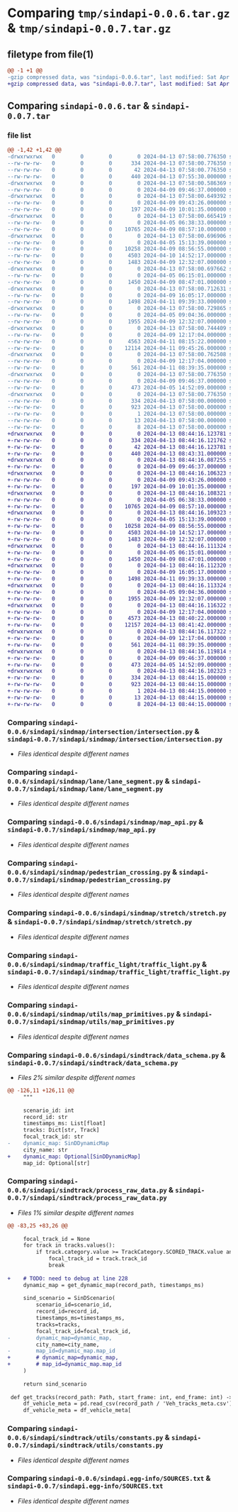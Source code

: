 # Comparing `tmp/sindapi-0.0.6.tar.gz` & `tmp/sindapi-0.0.7.tar.gz`

## filetype from file(1)

```diff
@@ -1 +1 @@
-gzip compressed data, was "sindapi-0.0.6.tar", last modified: Sat Apr 13 07:58:00 2024, max compression
+gzip compressed data, was "sindapi-0.0.7.tar", last modified: Sat Apr 13 08:44:16 2024, max compression
```

## Comparing `sindapi-0.0.6.tar` & `sindapi-0.0.7.tar`

### file list

```diff
@@ -1,42 +1,42 @@
-drwxrwxrwx   0        0        0        0 2024-04-13 07:58:00.776350 sindapi-0.0.6/
--rw-rw-rw-   0        0        0      334 2024-04-13 07:58:00.776350 sindapi-0.0.6/PKG-INFO
--rw-rw-rw-   0        0        0       42 2024-04-13 07:58:00.776350 sindapi-0.0.6/setup.cfg
--rw-rw-rw-   0        0        0      440 2024-04-13 07:55:30.000000 sindapi-0.0.6/setup.py
-drwxrwxrwx   0        0        0        0 2024-04-13 07:58:00.586369 sindapi-0.0.6/sindapi/
--rw-rw-rw-   0        0        0        0 2024-04-09 09:46:37.000000 sindapi-0.0.6/sindapi/__init__.py
-drwxrwxrwx   0        0        0        0 2024-04-13 07:58:00.649392 sindapi-0.0.6/sindapi/sindmap/
--rw-rw-rw-   0        0        0        0 2024-04-09 09:43:26.000000 sindapi-0.0.6/sindapi/sindmap/__init__.py
--rw-rw-rw-   0        0        0      197 2024-04-09 10:01:35.000000 sindapi-0.0.6/sindapi/sindmap/drivable_area.py
-drwxrwxrwx   0        0        0        0 2024-04-13 07:58:00.665419 sindapi-0.0.6/sindapi/sindmap/intersection/
--rw-rw-rw-   0        0        0        0 2024-04-05 06:38:33.000000 sindapi-0.0.6/sindapi/sindmap/intersection/__init__.py
--rw-rw-rw-   0        0        0    10765 2024-04-09 08:57:10.000000 sindapi-0.0.6/sindapi/sindmap/intersection/intersection.py
-drwxrwxrwx   0        0        0        0 2024-04-13 07:58:00.696906 sindapi-0.0.6/sindapi/sindmap/lane/
--rw-rw-rw-   0        0        0        0 2024-04-05 15:13:39.000000 sindapi-0.0.6/sindapi/sindmap/lane/__init__.py
--rw-rw-rw-   0        0        0    10258 2024-04-09 08:56:55.000000 sindapi-0.0.6/sindapi/sindmap/lane/lane_segment.py
--rw-rw-rw-   0        0        0     4503 2024-04-10 14:52:17.000000 sindapi-0.0.6/sindapi/sindmap/map_api.py
--rw-rw-rw-   0        0        0     1483 2024-04-09 12:32:07.000000 sindapi-0.0.6/sindapi/sindmap/pedestrian_crossing.py
-drwxrwxrwx   0        0        0        0 2024-04-13 07:58:00.697662 sindapi-0.0.6/sindapi/sindmap/stretch/
--rw-rw-rw-   0        0        0        0 2024-04-05 06:15:01.000000 sindapi-0.0.6/sindapi/sindmap/stretch/__init__.py
--rw-rw-rw-   0        0        0     1450 2024-04-09 08:47:01.000000 sindapi-0.0.6/sindapi/sindmap/stretch/stretch.py
-drwxrwxrwx   0        0        0        0 2024-04-13 07:58:00.712631 sindapi-0.0.6/sindapi/sindmap/traffic_light/
--rw-rw-rw-   0        0        0        0 2024-04-09 16:05:17.000000 sindapi-0.0.6/sindapi/sindmap/traffic_light/__init__.py
--rw-rw-rw-   0        0        0     1498 2024-04-11 09:39:33.000000 sindapi-0.0.6/sindapi/sindmap/traffic_light/traffic_light.py
-drwxrwxrwx   0        0        0        0 2024-04-13 07:58:00.729865 sindapi-0.0.6/sindapi/sindmap/utils/
--rw-rw-rw-   0        0        0        0 2024-04-05 09:04:36.000000 sindapi-0.0.6/sindapi/sindmap/utils/__init__.py
--rw-rw-rw-   0        0        0     1955 2024-04-09 12:32:07.000000 sindapi-0.0.6/sindapi/sindmap/utils/map_primitives.py
-drwxrwxrwx   0        0        0        0 2024-04-13 07:58:00.744409 sindapi-0.0.6/sindapi/sindtrack/
--rw-rw-rw-   0        0        0        0 2024-04-09 12:17:04.000000 sindapi-0.0.6/sindapi/sindtrack/__init__.py
--rw-rw-rw-   0        0        0     4563 2024-04-11 08:15:22.000000 sindapi-0.0.6/sindapi/sindtrack/data_schema.py
--rw-rw-rw-   0        0        0    12114 2024-04-11 09:45:26.000000 sindapi-0.0.6/sindapi/sindtrack/process_raw_data.py
-drwxrwxrwx   0        0        0        0 2024-04-13 07:58:00.762508 sindapi-0.0.6/sindapi/sindtrack/utils/
--rw-rw-rw-   0        0        0        0 2024-04-09 12:17:04.000000 sindapi-0.0.6/sindapi/sindtrack/utils/__init__.py
--rw-rw-rw-   0        0        0      561 2024-04-11 08:39:35.000000 sindapi-0.0.6/sindapi/sindtrack/utils/constants.py
-drwxrwxrwx   0        0        0        0 2024-04-13 07:58:00.776350 sindapi-0.0.6/sindapi/utils/
--rw-rw-rw-   0        0        0        0 2024-04-09 09:46:37.000000 sindapi-0.0.6/sindapi/utils/__init__.py
--rw-rw-rw-   0        0        0      473 2024-04-05 14:52:09.000000 sindapi-0.0.6/sindapi/utils/typing.py
-drwxrwxrwx   0        0        0        0 2024-04-13 07:58:00.776350 sindapi-0.0.6/sindapi.egg-info/
--rw-rw-rw-   0        0        0      334 2024-04-13 07:58:00.000000 sindapi-0.0.6/sindapi.egg-info/PKG-INFO
--rw-rw-rw-   0        0        0      923 2024-04-13 07:58:00.000000 sindapi-0.0.6/sindapi.egg-info/SOURCES.txt
--rw-rw-rw-   0        0        0        1 2024-04-13 07:58:00.000000 sindapi-0.0.6/sindapi.egg-info/dependency_links.txt
--rw-rw-rw-   0        0        0       13 2024-04-13 07:58:00.000000 sindapi-0.0.6/sindapi.egg-info/requires.txt
--rw-rw-rw-   0        0        0        8 2024-04-13 07:58:00.000000 sindapi-0.0.6/sindapi.egg-info/top_level.txt
+drwxrwxrwx   0        0        0        0 2024-04-13 08:44:16.123781 sindapi-0.0.7/
+-rw-rw-rw-   0        0        0      334 2024-04-13 08:44:16.121762 sindapi-0.0.7/PKG-INFO
+-rw-rw-rw-   0        0        0       42 2024-04-13 08:44:16.123781 sindapi-0.0.7/setup.cfg
+-rw-rw-rw-   0        0        0      440 2024-04-13 08:43:31.000000 sindapi-0.0.7/setup.py
+drwxrwxrwx   0        0        0        0 2024-04-13 08:44:16.087255 sindapi-0.0.7/sindapi/
+-rw-rw-rw-   0        0        0        0 2024-04-09 09:46:37.000000 sindapi-0.0.7/sindapi/__init__.py
+drwxrwxrwx   0        0        0        0 2024-04-13 08:44:16.106323 sindapi-0.0.7/sindapi/sindmap/
+-rw-rw-rw-   0        0        0        0 2024-04-09 09:43:26.000000 sindapi-0.0.7/sindapi/sindmap/__init__.py
+-rw-rw-rw-   0        0        0      197 2024-04-09 10:01:35.000000 sindapi-0.0.7/sindapi/sindmap/drivable_area.py
+drwxrwxrwx   0        0        0        0 2024-04-13 08:44:16.108321 sindapi-0.0.7/sindapi/sindmap/intersection/
+-rw-rw-rw-   0        0        0        0 2024-04-05 06:38:33.000000 sindapi-0.0.7/sindapi/sindmap/intersection/__init__.py
+-rw-rw-rw-   0        0        0    10765 2024-04-09 08:57:10.000000 sindapi-0.0.7/sindapi/sindmap/intersection/intersection.py
+drwxrwxrwx   0        0        0        0 2024-04-13 08:44:16.109323 sindapi-0.0.7/sindapi/sindmap/lane/
+-rw-rw-rw-   0        0        0        0 2024-04-05 15:13:39.000000 sindapi-0.0.7/sindapi/sindmap/lane/__init__.py
+-rw-rw-rw-   0        0        0    10258 2024-04-09 08:56:55.000000 sindapi-0.0.7/sindapi/sindmap/lane/lane_segment.py
+-rw-rw-rw-   0        0        0     4503 2024-04-10 14:52:17.000000 sindapi-0.0.7/sindapi/sindmap/map_api.py
+-rw-rw-rw-   0        0        0     1483 2024-04-09 12:32:07.000000 sindapi-0.0.7/sindapi/sindmap/pedestrian_crossing.py
+drwxrwxrwx   0        0        0        0 2024-04-13 08:44:16.111324 sindapi-0.0.7/sindapi/sindmap/stretch/
+-rw-rw-rw-   0        0        0        0 2024-04-05 06:15:01.000000 sindapi-0.0.7/sindapi/sindmap/stretch/__init__.py
+-rw-rw-rw-   0        0        0     1450 2024-04-09 08:47:01.000000 sindapi-0.0.7/sindapi/sindmap/stretch/stretch.py
+drwxrwxrwx   0        0        0        0 2024-04-13 08:44:16.112320 sindapi-0.0.7/sindapi/sindmap/traffic_light/
+-rw-rw-rw-   0        0        0        0 2024-04-09 16:05:17.000000 sindapi-0.0.7/sindapi/sindmap/traffic_light/__init__.py
+-rw-rw-rw-   0        0        0     1498 2024-04-11 09:39:33.000000 sindapi-0.0.7/sindapi/sindmap/traffic_light/traffic_light.py
+drwxrwxrwx   0        0        0        0 2024-04-13 08:44:16.113324 sindapi-0.0.7/sindapi/sindmap/utils/
+-rw-rw-rw-   0        0        0        0 2024-04-05 09:04:36.000000 sindapi-0.0.7/sindapi/sindmap/utils/__init__.py
+-rw-rw-rw-   0        0        0     1955 2024-04-09 12:32:07.000000 sindapi-0.0.7/sindapi/sindmap/utils/map_primitives.py
+drwxrwxrwx   0        0        0        0 2024-04-13 08:44:16.116322 sindapi-0.0.7/sindapi/sindtrack/
+-rw-rw-rw-   0        0        0        0 2024-04-09 12:17:04.000000 sindapi-0.0.7/sindapi/sindtrack/__init__.py
+-rw-rw-rw-   0        0        0     4573 2024-04-13 08:40:22.000000 sindapi-0.0.7/sindapi/sindtrack/data_schema.py
+-rw-rw-rw-   0        0        0    12157 2024-04-13 08:41:42.000000 sindapi-0.0.7/sindapi/sindtrack/process_raw_data.py
+drwxrwxrwx   0        0        0        0 2024-04-13 08:44:16.117322 sindapi-0.0.7/sindapi/sindtrack/utils/
+-rw-rw-rw-   0        0        0        0 2024-04-09 12:17:04.000000 sindapi-0.0.7/sindapi/sindtrack/utils/__init__.py
+-rw-rw-rw-   0        0        0      561 2024-04-11 08:39:35.000000 sindapi-0.0.7/sindapi/sindtrack/utils/constants.py
+drwxrwxrwx   0        0        0        0 2024-04-13 08:44:16.119814 sindapi-0.0.7/sindapi/utils/
+-rw-rw-rw-   0        0        0        0 2024-04-09 09:46:37.000000 sindapi-0.0.7/sindapi/utils/__init__.py
+-rw-rw-rw-   0        0        0      473 2024-04-05 14:52:09.000000 sindapi-0.0.7/sindapi/utils/typing.py
+drwxrwxrwx   0        0        0        0 2024-04-13 08:44:16.102323 sindapi-0.0.7/sindapi.egg-info/
+-rw-rw-rw-   0        0        0      334 2024-04-13 08:44:15.000000 sindapi-0.0.7/sindapi.egg-info/PKG-INFO
+-rw-rw-rw-   0        0        0      923 2024-04-13 08:44:15.000000 sindapi-0.0.7/sindapi.egg-info/SOURCES.txt
+-rw-rw-rw-   0        0        0        1 2024-04-13 08:44:15.000000 sindapi-0.0.7/sindapi.egg-info/dependency_links.txt
+-rw-rw-rw-   0        0        0       13 2024-04-13 08:44:15.000000 sindapi-0.0.7/sindapi.egg-info/requires.txt
+-rw-rw-rw-   0        0        0        8 2024-04-13 08:44:15.000000 sindapi-0.0.7/sindapi.egg-info/top_level.txt
```

### Comparing `sindapi-0.0.6/sindapi/sindmap/intersection/intersection.py` & `sindapi-0.0.7/sindapi/sindmap/intersection/intersection.py`

 * *Files identical despite different names*

### Comparing `sindapi-0.0.6/sindapi/sindmap/lane/lane_segment.py` & `sindapi-0.0.7/sindapi/sindmap/lane/lane_segment.py`

 * *Files identical despite different names*

### Comparing `sindapi-0.0.6/sindapi/sindmap/map_api.py` & `sindapi-0.0.7/sindapi/sindmap/map_api.py`

 * *Files identical despite different names*

### Comparing `sindapi-0.0.6/sindapi/sindmap/pedestrian_crossing.py` & `sindapi-0.0.7/sindapi/sindmap/pedestrian_crossing.py`

 * *Files identical despite different names*

### Comparing `sindapi-0.0.6/sindapi/sindmap/stretch/stretch.py` & `sindapi-0.0.7/sindapi/sindmap/stretch/stretch.py`

 * *Files identical despite different names*

### Comparing `sindapi-0.0.6/sindapi/sindmap/traffic_light/traffic_light.py` & `sindapi-0.0.7/sindapi/sindmap/traffic_light/traffic_light.py`

 * *Files identical despite different names*

### Comparing `sindapi-0.0.6/sindapi/sindmap/utils/map_primitives.py` & `sindapi-0.0.7/sindapi/sindmap/utils/map_primitives.py`

 * *Files identical despite different names*

### Comparing `sindapi-0.0.6/sindapi/sindtrack/data_schema.py` & `sindapi-0.0.7/sindapi/sindtrack/data_schema.py`

 * *Files 2% similar despite different names*

```diff
@@ -126,11 +126,11 @@
     """
 
     scenario_id: int
     record_id: str
     timestamps_ms: List[float]
     tracks: Dict[str, Track]
     focal_track_id: str
-    dynamic_map: SinDDynamicMap
     city_name: str
+    dynamic_map: Optional[SinDDynamicMap]
     map_id: Optional[str]
```

### Comparing `sindapi-0.0.6/sindapi/sindtrack/process_raw_data.py` & `sindapi-0.0.7/sindapi/sindtrack/process_raw_data.py`

 * *Files 1% similar despite different names*

```diff
@@ -83,25 +83,26 @@
 
     focal_track_id = None
     for track in tracks.values():
         if track.category.value >= TrackCategory.SCORED_TRACK.value and track.object_type == ObjectType.CAR:
             focal_track_id = track.track_id
             break
 
+    # TODO: need to debug at line 228
     dynamic_map = get_dynamic_map(record_path, timestamps_ms)
 
     sind_scenario = SinDScenario(
         scenario_id=scenario_id,
         record_id=record_id,
         timestamps_ms=timestamps_ms,
         tracks=tracks,
         focal_track_id=focal_track_id,
-        dynamic_map=dynamic_map,
         city_name=city_name,
-        map_id=dynamic_map.map_id
+        # dynamic_map=dynamic_map,
+        # map_id=dynamic_map.map_id
     )
 
     return sind_scenario
 
 def get_tracks(record_path: Path, start_frame: int, end_frame: int) -> Dict[str, Track]:
     df_vehicle_meta = pd.read_csv(record_path / 'Veh_tracks_meta.csv')
     df_vehicle_meta = df_vehicle_meta[
```

### Comparing `sindapi-0.0.6/sindapi/sindtrack/utils/constants.py` & `sindapi-0.0.7/sindapi/sindtrack/utils/constants.py`

 * *Files identical despite different names*

### Comparing `sindapi-0.0.6/sindapi.egg-info/SOURCES.txt` & `sindapi-0.0.7/sindapi.egg-info/SOURCES.txt`

 * *Files identical despite different names*

